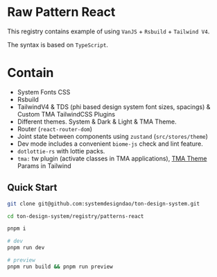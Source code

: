 # Raw Pattern React

This registry contains example of using `VanJS` + `Rsbuild` + `Tailwind V4`.

The syntax is based on `TypeScript`.

# Contain

- System Fonts CSS
- Rsbuild
- TailwindV4 & TDS (phi based design system font sizes, spacings) & Custom TMA TailwindCSS Plugins
- Different themes. System & Dark & Light & TMA Theme.
- Router (`react-router-dom`)
- Joint state between components using `zustand` (`src/stores/theme`)
- Dev mode includes a convenient `biome-js` check and lint feature.
- `dotlottie-rs` with lottie packs.
- `tma:` tw plugin (activate classes in TMA applications), [TMA Theme](https://core.telegram.org/bots/webapps#themeparams) Params in Tailwind 

## Quick Start

```bash
git clone git@github.com:systemdesigndao/ton-design-system.git

cd ton-design-system/registry/patterns-react

pnpm i

# dev
pnpm run dev

# preview
pnpm run build && pnpm run preview 
```